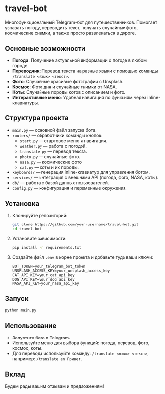# travel-bot

Многофункциональный Telegram-бот для путешественников. Помогает узнавать погоду, переводить текст, получать случайные фото, космические снимки, а также просто развлекаться в дороге.

## Основные возможности

- **Погода**: Получение актуальной информации о погоде в любом городе.
- **Переводчик**: Перевод текста на разные языки с помощью команды `/translate <язык> <текст>`.
- **Фото**: Случайные красивые фотографии с Unsplash.
- **Космос**: Фото дня и случайные снимки от NASA.
- **Коты**: Случайные породы котов с описанием и фото.
- **Интерактивные меню**: Удобная навигация по функциям через inline-клавиатуры.

## Структура проекта

- `main.py` — основной файл запуска бота.
- `routers/` — обработчики команд и кнопок:
  - `start.py` — стартовое меню и навигация.
  - `weather.py` — работа с погодой.
  - `translate.py` — перевод текста.
  - `photo.py` — случайные фото.
  - `nasa.py` — космические фото.
  - `cat.py` — коты и их породы.
- `keyboards/` — генерация inline-клавиатур для управления ботом.
- `services/` — интеграция с внешними API (погода, фото, NASA, коты).
- `db/` — работа с базой данных пользователей.
- `config.py` — конфигурация и переменные окружения.

## Установка

1. Клонируйте репозиторий:
   ```bash
   git clone https://github.com/your-username/travel-bot.git
   cd travel-bot
   ```
2. Установите зависимости:
   ```bash
   pip install -r requirements.txt
   ```
3. Создайте файл `.env` в корне проекта и добавьте туда ваши ключи:
   ```
   BOT_TOKEN=your_telegram_bot_token
   UNSPLASH_ACCESS_KEY=your_unsplash_access_key
   CAT_API_KEY=your_cat_api_key
   DOG_API_KEY=your_dog_api_key
   NASA_API_KEY=your_nasa_api_key
   ```

## Запуск

```bash
python main.py
```

## Использование

- Запустите бота в Telegram.
- Используйте меню для выбора функций: погода, перевод, фото, космос, коты.
- Для перевода используйте команду: `/translate <язык> <текст>`, например: `/translate en Привет`.

## Вклад

Будем рады вашим отзывам и предложениям! 